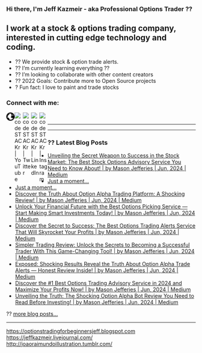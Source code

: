 

<!--
**jeffkazmeir/jeffkazmeir** is a ✨ _special_ ✨ repository because its `README.md` (this file) appears on your GitHub profile.

Here are some ideas to get you started:

- 🔭 I’m currently working on ...
- 🌱 I’m currently learning ...
- 👯 I’m looking to collaborate on ...
- 🤔 I’m looking for help with ...
- 💬 Ask me about ...
- 📫 How to reach me: ...
- 😄 Pronouns: ...
- ⚡ Fun fact: ...
-->
### Hi there, I'm Jeff Kazmeir - aka Professional Options Trader ??
## I work at a stock & options trading company, interested in cutting edge technology and coding.

- ?? We provide stock & option trade alerts.
- ?? I’m currently learning everything ??
- ?? I’m looking to collaborate with other content creators
- ?? 2022 Goals: Contribute more to Open Source projects
- ? Fun fact: I love to paint and trade stocks


### Connect with me:

[<img align="left" alt="codeSTACKr.com" width="22px" src="https://raw.githubusercontent.com/iconic/open-iconic/master/svg/globe.svg" />][website]
[<img align="left" alt="codeSTACKr | YouTube" width="22px" src="https://cdn.jsdelivr.net/npm/simple-icons@v3/icons/youtube.svg" />][youtube]
[<img align="left" alt="codeSTACKr | Twitter" width="22px" src="https://cdn.jsdelivr.net/npm/simple-icons@v3/icons/twitter.svg" />][twitter]
[<img align="left" alt="codeSTACKr | LinkedIn" width="22px" src="https://cdn.jsdelivr.net/npm/simple-icons@v3/icons/linkedin.svg" />][linkedin]
[<img align="left" alt="codeSTACKr | Instagram" width="22px" src="https://cdn.jsdelivr.net/npm/simple-icons@v3/icons/instagram.svg" />][instagram]

<br />

---

---

### ?? Latest Blog Posts

<!-- BLOG-POST-LIST:START -->
- [Unveiling the Secret Weapon to Success in the Stock Market: The Best Stock Options Advisory Service You Need to Know About! | by Mason Jefferies | Jun, 2024 | Medium](https://tradingoptionsforbeginners.medium.com/unveiling-the-secret-weapon-to-success-in-the-stock-market-the-best-stock-options-advisory-service-32d387edd28b?source=ifttt--------------3)
- [Just a moment...](https://medium.com/@tradingoptionsforbeginners/unlock-financial-success-unbiased-and-comprehensive-best-options-trading-service-reviews-you-need-7f9b33fba007?source=ifttt--------------3)
- [Just a moment...](https://tradingoptionsforbeginners.medium.com/the-game-changing-secrets-of-the-best-options-advisory-service-revealed-a-must-read-guide-for-16f63e9c392e?source=ifttt--------------3)
- [Discover the Truth About Option Alpha Trading Platform: A Shocking Review! | by Mason Jefferies | Jun, 2024 | Medium](https://tradingoptionsforbeginners.medium.com/discover-the-truth-about-option-alpha-trading-platform-a-shocking-review-6c3a6457bacc?source=ifttt--------------3)
- [Unlock Your Financial Future with the Best Options Picking Service — Start Making Smart Investments Today! | by Mason Jefferies | Jun, 2024 | Medium](https://tradingoptionsforbeginners.medium.com/unlock-your-financial-future-with-the-best-options-picking-service-start-making-smart-investments-cc6b1d36e5eb?source=ifttt--------------3)
- [Discover the Secret to Success: The Best Options Trading Alerts Service That Will Skyrocket Your Profits | by Mason Jefferies | Jun, 2024 | Medium](https://tradingoptionsforbeginners.medium.com/discover-the-secret-to-success-the-best-options-trading-alerts-service-that-will-skyrocket-your-996058461042?source=ifttt--------------3)
- [Simpler Trading Review: Unlock the Secrets to Becoming a Successful Trader With This Game-Changing Tool! | by Mason Jefferies | Jun, 2024 | Medium](https://tradingoptionsforbeginners.medium.com/simpler-trading-review-unlock-the-secrets-to-becoming-a-successful-trader-with-this-game-changing-36b66f0d3ce4?source=ifttt--------------3)
- [Exposed: Shocking Results Reveal the Truth About Option Alpha Trade Alerts — Honest Review Inside! | by Mason Jefferies | Jun, 2024 | Medium](https://tradingoptionsforbeginners.medium.com/exposed-shocking-results-reveal-the-truth-about-option-alpha-trade-alerts-honest-review-inside-4d9006b51680?source=ifttt--------------3)
- [Discover the #1 Best Options Trading Advisory Service in 2024 and Maximize Your Profits Now! | by Mason Jefferies | Jun, 2024 | Medium](https://tradingoptionsforbeginners.medium.com/discover-the-1-best-options-trading-advisory-service-in-2024-and-maximize-your-profits-now-6657fcdfb2e4?source=ifttt--------------3)
- [Unveiling the Truth: The Shocking Option Alpha Bot Review You Need to Read Before Investing! | by Mason Jefferies | Jun, 2024 | Medium](https://tradingoptionsforbeginners.medium.com/unveiling-the-truth-the-shocking-option-alpha-bot-review-you-need-to-read-before-investing-ebae7c120d46?source=ifttt--------------3)
<!-- BLOG-POST-LIST:END -->

?? [more blog posts...](https://theministerofcapitalism.com/blog/)

---


[website]: https://kingtradingsystems.com/blog/
[twitter]: https://twitter.com/optionstradejef
[youtube]: https://www.youtube.com/channel/UCEo82TuA0YdbXyO2oPecIHQ
[instagram]: https://tradingoptionsforbeginners.medium.com
[linkedin]: https://ca.linkedin.com/in/theministerofcapitalism
 https://optionstradingforbeginnersjeff.blogspot.com
 https://jeffkazmeir.livejournal.com/
 http://joaoraimundoillustration.tumblr.com/



